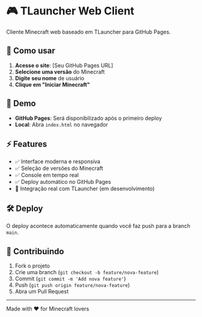 # 🎮 TLauncher Web Client

Cliente Minecraft web baseado em TLauncher para GitHub Pages.

## 🚀 Como usar

1. **Acesse o site**: [Seu GitHub Pages URL]
2. **Selecione uma versão** do Minecraft
3. **Digite seu nome** de usuário
4. **Clique em "Iniciar Minecraft"**

## 📱 Demo

- **GitHub Pages**: Será disponibilizado após o primeiro deploy
- **Local**: Abra `index.html` no navegador

## ⚡ Features

- ✅ Interface moderna e responsiva
- ✅ Seleção de versões do Minecraft
- ✅ Console em tempo real
- ✅ Deploy automático no GitHub Pages
- 🚧 Integração real com TLauncher (em desenvolvimento)

## 🛠️ Deploy

O deploy acontece automaticamente quando você faz push para a branch `main`.

## 🤝 Contribuindo

1. Fork o projeto
2. Crie uma branch (`git checkout -b feature/nova-feature`)
3. Commit (`git commit -m 'Add nova feature'`)
4. Push (`git push origin feature/nova-feature`)
5. Abra um Pull Request

---
Made with ❤️ for Minecraft lovers
